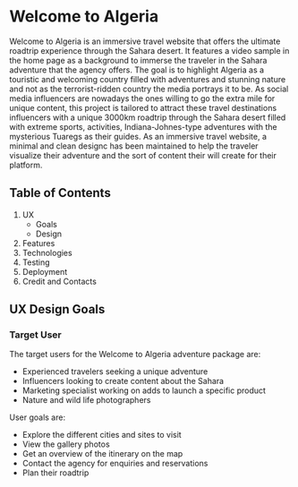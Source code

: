 # Welcome to Algeria

Welcome to Algeria is an immersive travel website that offers the ultimate roadtrip experience through the Sahara desert. It features a video sample in the home page as a background to immerse the traveler in the Sahara adventure that the agency offers. The goal is to highlight Algeria as a touristic and welcoming country filled with adventures and stunning nature and not as the terrorist-ridden country the media portrays it to be. As social media influencers are nowadays the ones willing to go the extra mile for unique content, this project is tailored to attract these travel destinations influencers with a unique 3000km roadtrip through the Sahara desert filled with extreme sports, activities, Indiana-Johnes-type adventures with the mysterious Tuaregs as their guides. As an immersive travel website, a minimal and clean designc has been maintained to help the traveler visualize their adventure and the sort of content their will create for their platform. 

## Table of Contents

1. UX
    * Goals
    * Design
2. Features
3. Technologies
4. Testing
5. Deployment
6. Credit and Contacts


## UX Design Goals

### Target User

The target users for the Welcome to Algeria adventure package are:

 * Experienced travelers seeking a unique adventure
 * Influencers looking to create content about the Sahara
 * Marketing specialist working on adds to launch a specific product
 * Nature and wild life photographers

 User goals are:

 * Explore the different cities and sites to visit
 * View the gallery photos 
 * Get an overview of the itinerary on the map
 * Contact the agency for enquiries and reservations
 * Plan their roadtrip
